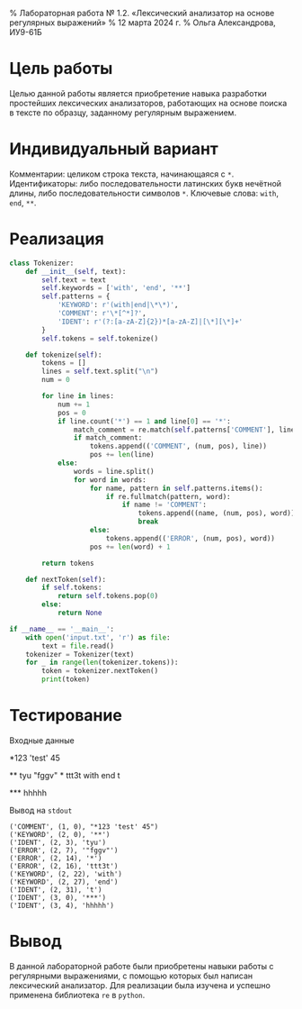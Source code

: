 % Лабораторная работа № 1.2. «Лексический анализатор
  на основе регулярных выражений»
% 12 марта 2024 г.
% Ольга Александрова, ИУ9-61Б

# Цель работы
Целью данной работы является приобретение навыка разработки простейших лексических анализаторов,
работающих на основе поиска в тексте по образцу, заданному регулярным выражением.

# Индивидуальный вариант
Комментарии: целиком строка текста, начинающаяся с `*`.
Идентификаторы: либо последовательности латинских букв нечётной длины, либо последовательности символов `*`.
Ключевые слова: `with`, `end`, `**`.

# Реализация

```python
class Tokenizer:
    def __init__(self, text):
        self.text = text
        self.keywords = ['with', 'end', '**']
        self.patterns = {
            'KEYWORD': r'(with|end|\*\*)',
            'COMMENT': r'\*[^*]?',
            'IDENT': r'(?:[a-zA-Z]{2})*[a-zA-Z]|[\*][\*]+'
        }
        self.tokens = self.tokenize()

    def tokenize(self):
        tokens = []
        lines = self.text.split("\n")
        num = 0

        for line in lines:
            num += 1
            pos = 0
            if line.count('*') == 1 and line[0] == '*':
                match_comment = re.match(self.patterns['COMMENT'], line)
                if match_comment:
                    tokens.append(('COMMENT', (num, pos), line))
                    pos += len(line)
            else:
                words = line.split()
                for word in words:
                    for name, pattern in self.patterns.items():
                        if re.fullmatch(pattern, word):
                            if name != 'COMMENT':
                                tokens.append((name, (num, pos), word))
                                break
                    else:
                        tokens.append(('ERROR', (num, pos), word))
                    pos += len(word) + 1

        return tokens

    def nextToken(self):
        if self.tokens:
            return self.tokens.pop(0)
        else:
            return None

if __name__ == '__main__':
    with open('input.txt', 'r') as file:
        text = file.read()
    tokenizer = Tokenizer(text)
    for _ in range(len(tokenizer.tokens)):
        token = tokenizer.nextToken()
        print(token)
```
# Тестирование
Входные данные

*123 'test' 45

** tyu "fggv" * ttt3t with end t

*** hhhhh

Вывод на `stdout`

``` 
('COMMENT', (1, 0), "*123 'test' 45")
('KEYWORD', (2, 0), '**')
('IDENT', (2, 3), 'tyu')
('ERROR', (2, 7), '"fggv"')
('ERROR', (2, 14), '*')
('ERROR', (2, 16), 'ttt3t')
('KEYWORD', (2, 22), 'with')
('KEYWORD', (2, 27), 'end')
('IDENT', (2, 31), 't')
('IDENT', (3, 0), '***')
('IDENT', (3, 4), 'hhhhh')
```

# Вывод

В данной лабораторной работе были приобретены навыки работы с 
регулярными выражениями, с помощью которых был написан лексический анализатор.
Для реализации была изучена и успешно применена библиотека ```re``` в ```python```.